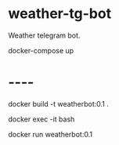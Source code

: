 # weather-tg-bot
Weather telegram bot.


docker-compose up

# ----
docker build -t weatherbot:0.1 .

docker exec -it <mycontainer> bash

docker run weatherbot:0.1
